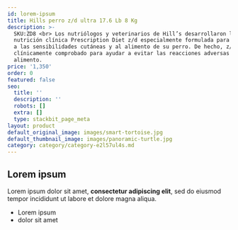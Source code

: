 ```yaml
---
id: lorem-ipsum
title: Hills perro z/d ultra 17.6 Lb 8 Kg
description: >-
  SKU:ZD8 <br> Los nutriólogos y veterinarios de Hill’s desarrollaron la
  nutrición clínica Prescription Diet z/d especialmente formulada para dar apoyo
  a las sensibilidades cutáneas y al alimento de su perro. De hecho, z/d está
  clínicamente comprobado para ayudar a evitar las reacciones adversas al
  alimento.
price: '1,350'
order: 0
featured: false
seo:
  title: ''
  description: ''
  robots: []
  extra: []
  type: stackbit_page_meta
layout: product
default_original_image: images/smart-tortoise.jpg
default_thumbnail_image: images/panoramic-turtle.jpg
category: category/category-e2l57ul4s.md
---
```

## Lorem ipsum

Lorem ipsum dolor sit amet, **consectetur adipiscing elit**, sed do eiusmod tempor incididunt ut labore et dolore magna aliqua.

- Lorem ipsum
- dolor sit amet